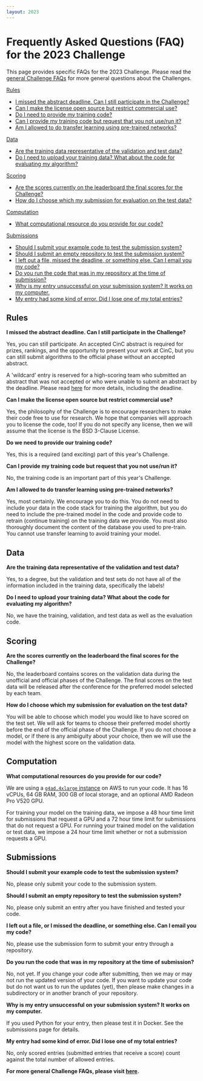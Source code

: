 ```yaml
---
layout: 2023
---
```


# Frequently Asked Questions (FAQ) for the 2023 Challenge

This page provides specific FAQs for the 2023 Challenge. Please read the [general Challenge FAQs](../../faq/) for more general questions about the Challenges.

[Rules](#rules)

- [I missed the abstract deadline. Can I still participate in the Challenge?](#missed-abstract-deadline)
- [Can I make the license open source but restrict commercial use?](#license)
- [Do I need to provide my training code?](#training-code)
- [Can I provide my training code but request that you not use/run it?](#not-train)
- [Am I allowed to do transfer learning using pre-trained networks?](#transfer-learning)

[Data](#data)

- [Are the training data representative of the validation and test data?](#hold-out)
- [Do I need to upload your training data? What about the code for evaluating my algorithm?](#upload-data)

[Scoring](#scoring)

- [Are the scores currently on the leaderboard the final scores for the Challenge?](#leaderboard)
- [How do I choose which my submission for evaluation on the test data?](#choose-model)

[Computation](#computation)

- [What computational resource do you provide for our code?](#resources)

[Submissions](#submissions)

- [Should I submit your example code to test the submission system?](#test-submission)
- [Should I submit an empty repository to test the submission system?](#empty)
- [I left out a file, missed the deadline, or something else. Can I email you my code?](#email-code) 
- [Do you run the code that was in my repository at the time of submission?](#repository)
- [Why is my entry unsuccessful on your submission system? It works on my computer.](#unsuccessful-entry)
- [My entry had some kind of error. Did I lose one of my total entries?](#error-lose-entry)

## <a name="rules"></a> Rules

<a name="missed-abstract-deadline"></a> __I missed the abstract deadline. Can I still participate in the Challenge?__

Yes, you can still participate. An accepted CinC abstract is required for prizes, rankings, and the opportunity to present your work at CinC, but you can still submit algorithms to the official phase without an accepted abstract.

A 'wildcard' entry is reserved for a high-scoring team who submitted an abstract that was not accepted or who were unable to submit an abstract by the deadline. Please read [here](../#wild-card) for more details, including the deadline.

<a name="license"></a>__Can I make the license open source but restrict commercial use?__

Yes, the philosophy of the Challenge is to encourage researchers to make their code free to use for research. We hope that companies will approach you to license the code, too! If you do not specify any license, then we will assume that the license is the BSD 3-Clause License.

<a name="training-code"></a>__Do we need to provide our training code?__

Yes, this is a required (and exciting) part of this year's Challenge.

<a name="not-train"></a>__Can I provide my training code but request that you not use/run it?__

No, the training code is an important part of this year's Challenge.

<a name="transfer-learning"></a>__Am I allowed to do transfer learning using pre-trained networks?__

Yes, most certainly. We encourage you to do this. You do not need to include your data in the code stack for training the algorithm, but you do need to include the pre-trained model in the code and provide code to retrain (continue training) on the training data we provide. You must also thoroughly document the content of the database you used to pre-train. You cannot use transfer learning to avoid training your model.

## <a name="data"></a> Data

<a name="hold-out"></a>__Are the training data representative of the validation and test data?__

Yes, to a degree, but the validation and test sets do not have all of the information included in the training data, specifically the labels!

<a name="upload-data"></a>__Do I need to upload your training data? What about the code for evaluating my algorithm?__

No, we have the training, validation, and test data as well as the evaluation code.

## <a name="scoring"></a> Scoring

<a name="leaderboard"></a>__Are the scores currently on the leaderboard the final scores for the Challenge?__

No, the leaderboard contains scores on the validation data during the unofficial and official phases of the Challenge. The final scores on the test data will be released after the conference for the preferred model selected by each team.

<a name="choose-model"></a>__How do I choose which my submission for evaluation on the test data?__

You will be able to choose which model you would like to have scored on the test set. We will ask for teams to choose their preferred model shortly before the end of the official phase of the Challenge. If you do not choose a model, or if there is any ambiguity about your choice, then we will use the model with the highest score on the validation data.

## <a name="computation"></a> Computation

<a name="resources"></a>__What computational resources do you provide for our code?__

We are using a [`g4ad.4xlarge` instance](https://aws.amazon.com/ec2/instance-types/g4/) on AWS to run your code. It has 16 vCPUs, 64 GB RAM, 300 GB of local storage, and an optional AMD Radeon Pro V520 GPU.

For training your model on the training data, we impose a 48 hour time limit for submissions that request a GPU and a 72 hour time limit for submissions that do not request a GPU. For running your trained model on the validation or test data, we impose a 24 hour time limit whether or not a submission requests a GPU.

## <a name="submissions"></a> Submissions

<a name="test-submission"></a>__Should I submit your example code to test the submission system?__

No, please only submit your code to the submission system.

<a name="empty"></a>__Should I submit an empty repository to test the submission system?__

No, please only submit an entry after you have finished and tested your code.

<a name="email-code"></a>__I left out a file, or I missed the deadline, or something else. Can I email you my code?__

No, please use the submission form to submit your entry through a repository.

<a name="repository"></a>__Do you run the code that was in my repository at the time of submission?__

No, not yet. If you change your code after submitting, then we may or may not run the updated version of your code. If you want to update your code but do not want us to run the updates (yet), then please make changes in a subdirectory or in another branch of your repository.

<a name="unsuccessful-entry"></a>__Why is my entry unsuccessful on your submission system? It works on my computer.__

If you used Python for your entry, then please test it in Docker. See the submissions page for details.
 
<a name="error-lose-entry"></a>__My entry had some kind of error. Did I lose one of my total entries?__

No, only scored entries (submitted entries that receive a score) count against the total number of allowed entries.

__For more general Challenge FAQs, please visit [here](../../faq/).__

